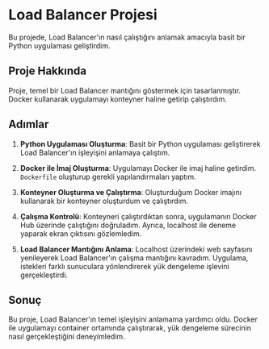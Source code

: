 # Load Balancer Projesi

Bu projede, Load Balancer'ın nasıl çalıştığını anlamak amacıyla basit bir Python uygulaması geliştirdim. 

## Proje Hakkında

Proje, temel bir Load Balancer mantığını göstermek için tasarlanmıştır. Docker kullanarak uygulamayı konteyner haline getirip çalıştırdım.

## Adımlar

1. **Python Uygulaması Oluşturma**:
   Basit bir Python uygulaması geliştirerek Load Balancer'ın işleyişini anlamaya çalıştım.

2. **Docker ile İmaj Oluşturma**:
   Uygulamayı Docker ile imaj haline getirdim. `Dockerfile` oluşturup gerekli yapılandırmaları yaptım.

3. **Konteyner Oluşturma ve Çalıştırma**:
   Oluşturduğum Docker imajını kullanarak bir konteyner oluşturdum ve çalıştırdım. 

4. **Çalışma Kontrolü**:
   Konteyneri çalıştırdıktan sonra, uygulamanın Docker Hub üzerinde çalıştığını doğruladım. Ayrıca, localhost ile deneme yaparak ekran çıktısını gözlemledim.

5. **Load Balancer Mantığını Anlama**:
   Localhost üzerindeki web sayfasını yenileyerek Load Balancer'ın çalışma mantığını kavradım. Uygulama, istekleri farklı sunuculara yönlendirerek yük dengeleme işlevini gerçekleştirdi.

## Sonuç

Bu proje, Load Balancer'ın temel işleyişini anlamama yardımcı oldu. Docker ile uygulamayı container ortamında çalıştırarak, yük dengeleme sürecinin nasıl gerçekleştiğini deneyimledim.
